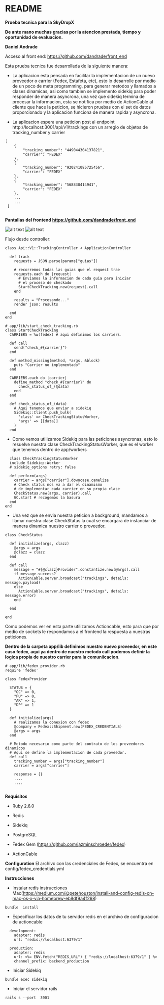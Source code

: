 # README

**Prueba tecnica para la SkyDropX**

**De ante mano muchas  gracias por la atencion prestada, tiempo y oportunidad de evaluacion.**

**Daniel Andrade**

Acceso al front end: https://github.com/dandrade/front_end

Esta prueba tecnica fue desarrollada de la siguiente manera:

* La aplicacion esta pensada en facilitar la implementacion de un nuevo proveedor o carrier (Fedex, Estafeta, etc), esto lo desarrolle por medio de un poco de meta programming, para generar metodos y llamados a clases dinamicas, asi como tambien se implemento sidekiq para poder responder de manera asyncrona, una vez que sidekiq termina de procesar la informacion, esta se notifica por medio de ActionCable al cliente que hace la peticion, se hicieron pruebas con el set de datos proporcionado y la aplicacion funciona de manera rapida y asyncrona.

* La  aplicacion espera una peticion post al endpoint http://localhost:3001/api/v1/trackings con un arreglo de objetos de tracking_number y carrier

```
[
    {
        "tracking_number": "449044304137821",
        "carrier": "FEDEX"
    },
    {
        "tracking_number": "920241085725456",
        "carrier": "FEDEX"
    },
    {
        "tracking_number": "568838414941",
        "carrier": "FEDEX"
    },
    ...
    ...
 ]
    
```

**Pantallas del frontend https://github.com/dandrade/front_end**

![alt text](https://raw.githubusercontent.com/dandrade/backend/master/screen1.png)
![alt text](https://raw.githubusercontent.com/dandrade/backend/master/screen2.png)

Flujo desde controller:

```
class Api::V1::TrackingController < ApplicationController

  def track
    requests = JSON.parse(params["guias"])

    # recorremos todas las guias que el request trae
    requests.each do |request|
      # Enviamos la informacion de cada guia para iniciar
      # el proceso de checkado
      StartCheckTracking.new(request).call
    end

    results = "Procesando..."
    render json: results

  end
end
```

```
# app/lib/start_check_tracking.rb
class StartCheckTracking
  CARRIERS = %w(fedex) # aqui definimos los carriers.
  
  def call
    send("check_#{carrier}")
  end

  def method_missing(method, *args, &block)
    puts "Carrier no implementado"
  end
  
  CARRIERS.each do |carrier|
    define_method "check_#{carrier}" do
      check_status_of_(@data)
    end
  end
  
  def check_status_of_(data)
    # Aqui tenemos que enviar a sidekiq
    Sidekiq::Client.push_bulk(
      'class' => CheckTrackingStatusWorker,
      'args' => [[data]]
    )
  end

```

* Como vemos utilizamos Sidekiq para las peticiones asyncronas, esto lo resuelve nuestra clase CheckTrackingStatusWorker, que es el worker que tenemos dentro de app/workers

```
  class CheckTrackingStatusWorker
  include Sidekiq::Worker
  # sidekiq_options retry: false

  def perform(args)
    carrier = args["carrier"].downcase.camelize
    # Check status nos va a dar el dinamismo
    # de implementar cada carrier en su propia clase
    CheckStatus.new(args, carrier).call
    GC.start # recogemos la basura
  end
end

```

* Una vez que se envia nuestra peticion a background, mandamos a llamar nuestra clase CheckStatus la cual se encargara de instanciar de manera  dinamica nuestro carrier o proveedor.

```
class CheckStatus

  def initialize(args, clazz)
    @args = args
    @clazz = clazz
  end

  def call
    message = "#{@clazz}Provider".constantize.new(@args).call
    if message.success?
      ActionCable.server.broadcast("trackings", details: message.payload)
    else
      ActionCable.server.broadcast("trackings", details: message.error)
    end

  end

end

```

Como podemos ver en esta parte utilizamos Actioncable, esto para que por medio de sockets le respondamos a el frontend la respuesta a nuestras peticiones.



**Dentro de la carpeta app/lib definimos nuestro nuevo proveedor, en este caso fedex, aqui ya dentro de nuestro metodo call  podemos definir la logica propia de nuestro  carrier para la comuniicacion.**

```
# app/lib/fedex_provider.rb
require 'fedex'

class FedexProvider

  STATUS = {
    "OC" => 0,
    "PU" => 0,
    "AR" => 1,
    "DP" => 1
  }

  def initialize(args)
    # realizamos la conexion con fedex
    @company = Fedex::Shipment.new(FEDEX_CREDENTIALS)
    @args = args
  end

  # Metodo necesario como parte del contrato de los proveedores dinamicos
  # Aqui se define la implementacion de cada proveedor.
  def call
    tracking_number = args["tracking_number"]
    carrier = args["carrier"]

    response = {}
    ....
    ....
    
```

**Requisitos**
* Ruby 2.6.0

* Redis
* Sidekiq
* PostgreSQL
* Fedex Gem (https://github.com/jazminschroeder/fedex)
* ActionCable

**Configuration**
  El archivo con las credenciales de Fedex, se encuentra en config/fedex_credentials.yml

**Instrucciones**

- Instalar redis instrucciones Mac(https://medium.com/@petehouston/install-and-config-redis-on-mac-os-x-via-homebrew-eb8df9a4f298)
```
bundle  install
```
- Especificar los datos de tu servidor redis en el archivo de configuracion de actioncable

```
  development:
    adapter: redis
    url: "redis://localhost:6379/1"
  
  production:
    adapter: redis
    url: <%= ENV.fetch("REDIS_URL") { "redis://localhost:6379/1" } %>
    channel_prefix: backend_production
```

  - Iniciar Sidekiq
  ```
  bundle exec sidekiq
  ```
  - Iniciar el servidor rails
  ```
  rails s --port  3001
  ```
